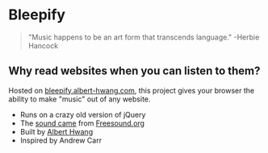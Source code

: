 Bleepify
========

> "Music happens to be an art form that transcends language."
-Herbie Hancock

Why read websites when you can listen to them?
----------------------------------------------

Hosted on [bleepify.albert-hwang.com](bleepify.albert-hwang.com), this project gives your browser the ability to make "music" out of any website.

* Runs on a crazy old version of jQuery
* The [sound came](https://www.freesound.org/people/junggle/sounds/26777/) from [Freesound.org](http://www.freesound.org)
* Built by [Albert Hwang](http://www.albert-hwang.com)
* Inspired by Andrew Carr
